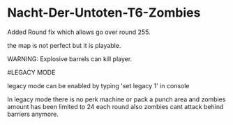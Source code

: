 # Nacht-Der-Untoten-T6-Zombies

Added Round fix which allows go over round 255.

the map is not perfect but it is playable.

WARNING: Explosive barrels can kill player.

#LEGACY MODE

legacy mode can be enabled by typing 'set legacy 1' in console

In legacy mode there is no perk machine or pack a punch area and zombies amount has been limited to 24 each round also zombies cant attack behind barriers anymore.
